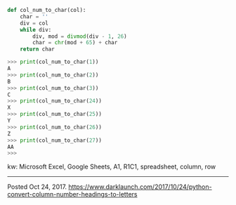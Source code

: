 ```python
def col_num_to_char(col):
    char = ''
    div = col
    while div:
        div, mod = divmod(div - 1, 26)
        char = chr(mod + 65) + char
    return char
```
```python
>>> print(col_num_to_char(1))
A
>>> print(col_num_to_char(2))
B
>>> print(col_num_to_char(3))
C
>>> print(col_num_to_char(24))
X
>>> print(col_num_to_char(25))
Y
>>> print(col_num_to_char(26))
Z
>>> print(col_num_to_char(27))
AA
>>>
```
kw: Microsoft Excel, Google Sheets, A1, R1C1, spreadsheet, column, row

---

Posted Oct 24, 2017.
https://www.darklaunch.com/2017/10/24/python-convert-column-number-headings-to-letters